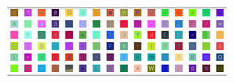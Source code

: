 <table>
<tr>
<td><img src="44.gif"></td>
<td><img src="71.gif"></td>
<td><img src="6B.gif"></td>
<td><img src="38.gif"></td>
<td><img src="47.gif"></td>
<td><img src="7C.gif"></td>
<td><img src="72.gif"></td>
<td><img src="6F.gif"></td>
<td><img src="39.gif"></td>
<td><img src="50.gif"></td>
<td><img src="4F.gif"></td>
<td><img src="65.gif"></td>
<td><img src="25.gif"></td>
<td><img src="23.gif"></td>
<td><img src="52.gif"></td>
<td><img src="48.gif"></td>
</tr>
<tr>
<td><img src="41.gif"></td>
<td><img src="21.gif"></td>
<td><img src="34.gif"></td>
<td><img src="33.gif"></td>
<td><img src="2B.gif"></td>
<td><img src="40.gif"></td>
<td><img src="2E.gif"></td>
<td><img src="7D.gif"></td>
<td><img src="24.gif"></td>
<td><img src="7A.gif"></td>
<td><img src="31.gif"></td>
<td><img src="75.gif"></td>
<td><img src="5A.gif"></td>
<td><img src="gr1.gif"></td>
<td><img src="2F.gif"></td>
<td><img src="77.gif"></td>
</tr>
<tr>
<td><img src="46.gif"></td>
<td><img src="6E.gif"></td>
<td><img src="56.gif"></td>
<td><img src="5E.gif"></td>
<td><img src="2C.gif"></td>
<td><img src="26.gif"></td>
<td><img src="5B.gif"></td>
<td><img src="37.gif"></td>
<td><img src="4A.gif"></td>
<td><img src="3F.gif"></td>
<td><img src="64.gif"></td>
<td><img src="45.gif"></td>
<td><img src="58.gif"></td>
<td><img src="3C.gif"></td>
<td><img src="gr3.gif"></td>
<td><img src="4D.gif"></td>
</tr>
<tr>
<td><img src="22.gif"></td>
<td><img src="7B.gif"></td>
<td><img src="53.gif"></td>
<td><img src="60.gif"></td>
<td><img src="27.gif"></td>
<td><img src="7E.gif"></td>
<td><img src="3A.gif"></td>
<td><img src="70.gif"></td>
<td><img src="67.gif"></td>
<td><img src="59.gif"></td>
<td><img src="6C.gif"></td>
<td><img src="79.gif"></td>
<td><img src="54.gif"></td>
<td><img src="74.gif"></td>
<td><img src="6A.gif"></td>
<td><img src="73.gif"></td>
</tr>
<tr>
<td><img src="28.gif"></td>
<td><img src="2A.gif"></td>
<td><img src="3E.gif"></td>
<td><img src="32.gif"></td>
<td><img src="35.gif"></td>
<td><img src="66.gif"></td>
<td><img src="2D.gif"></td>
<td><img src="62.gif"></td>
<td><img src="49.gif"></td>
<td><img src="76.gif"></td>
<td><img src="6D.gif"></td>
<td><img src="3B.gif"></td>
<td><img src="4B.gif"></td>
<td><img src="42.gif"></td>
<td><img src="36.gif"></td>
<td><img src="51.gif"></td>
</tr>
<tr>
<td><img src="5F.gif"></td>
<td><img src="63.gif"></td>
<td><img src="68.gif"></td>
<td><img src="29.gif"></td>
<td><img src="gr2.gif"></td>
<td><img src="61.gif"></td>
<td><img src="4C.gif"></td>
<td><img src="43.gif"></td>
<td><img src="3D.gif"></td>
<td><img src="78.gif"></td>
<td><img src="57.gif"></td>
<td><img src="5D.gif"></td>
<td><img src="69.gif"></td>
<td><img src="30.gif"></td>
<td><img src="4E.gif"></td>
<td><img src="55.gif"></td>
</tr>
</table>
